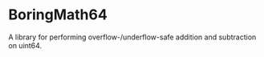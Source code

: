# BoringMath64





A library for performing overflow-/underflow-safe addition and subtraction on uint64.





